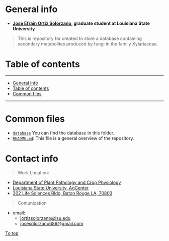 # General info

 - [**Jose Efrain Ortiz Solorzano**](https://www.lsu.edu/agriculture/plant/about/grad-students/jsolorzano.php)**, graduate student at Louisiana State University**
 
 > This is repository for created to store a database containing  secondary metabolites produced by fungi in the family Xylariaceae.  

# Table of contents
---

<!--ts-->
   * [General info](#General-info)
   * [Table of contents](#Table-of-contents)
   * [Common files](#Common-files)
<!--te-->
 
---

# Common files
 - [`database`](https://github.com/jsolorzano734/databaseXylariaSMs/blob/master/database) You can find the database in this folder.  
 - [`README.md`](https://github.com/jsolorzano734/databaseXylariaSMs/blob/master/database/README.md): This file is a general overview of the repository.


# Contact info

> Work Location:  

 * [Department of Plant Pathology and Crop Physiology](https://www.lsu.edu/agriculture/plant/)
 * [Louisiana State University, AgCenter](https://www.lsuagcenter.com/)
 * [302 Life Sciences Bldg, Baton Rouge LA, 70803](https://www.google.com/maps/place/Life+Sciences+Bldg,+Baton+Rouge,+LA+70808/@30.4110408,-91.1792661,17z/data=!4m8!1m2!2m1!1s302+Life+Sciences+Bldg.+Baton+Rouge+LA,+70803!3m4!1s0x8626a7210dee136b:0x516215f4918cbef9!8m2!3d30.4110409!4d-91.1770774)  
 
> Comunication  

 * email: 
   - jortizsolorzano@lsu.edu  
   - josesolorzano689@gmail.com  
 
[To top](#Table-of-contents)
